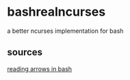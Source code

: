# bashrealncurses
a better ncurses implementation for bash

## sources

[reading arrows in bash](https://unix.stackexchange.com/questions/179191/bashscript-to-detect-right-arrow-key-being-pressed)